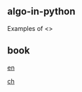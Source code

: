 
## algo-in-python

Examples of <<problem-solving-with-algorithms-and-data-structure-using-python>>

## book

[en](http://interactivepython.org/runestone/static/pythonds/index.html#)

[ch](https://github.com/facert/python-data-structure-cn)